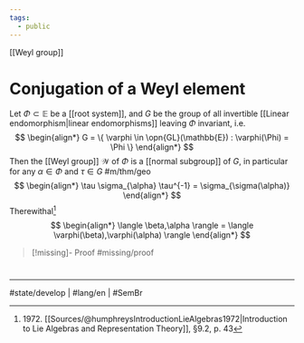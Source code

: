 ```yaml
---
tags:
  - public
---
```

[[Weyl group]]
# Conjugation of a Weyl element

Let $\Phi \subset \mathbb{E}$ be a [[root system]],
and $G$ be the group of all invertible [[Linear endomorphism|linear endomorphisms]] leaving $\Phi$ invariant, i.e.
$$
\begin{align*}
G = \{ \varphi \in \opn{GL}(\mathbb{E}) : \varphi(\Phi) = \Phi \}
\end{align*}
$$
Then the [[Weyl group]] $\mathcal{W}$ of $\Phi$ is a [[normal subgroup]] of $G$,
in particular for any $\alpha \in \Phi$ and $\tau \in G$ #m/thm/geo
$$
\begin{align*}
\tau \sigma_{\alpha} \tau^{-1} = \sigma_{\sigma(\alpha)}
\end{align*}
$$
Therewithal[^1972]
$$
\begin{align*}
\langle \beta,\alpha \rangle = \langle \varphi(\beta),\varphi(\alpha) \rangle 
\end{align*}
$$

> [!missing]- Proof
> #missing/proof

  [^1972]: 1972\. [[Sources/@humphreysIntroductionLieAlgebras1972|Introduction to Lie Algebras and Representation Theory]], §9.2, p. 43

#
---
#state/develop | #lang/en | #SemBr
